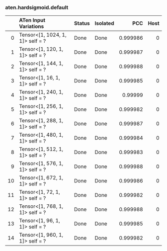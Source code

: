 ### aten.hardsigmoid.default
|    | ATen Input Variations            | Status   | Isolated   |      PCC |   Host |
|---:|:---------------------------------|:---------|:-----------|---------:|-------:|
|  0 | Tensor<[1, 1024, 1, 1]> self = ? | Done     | Done       | 0.999986 |      0 |
|  1 | Tensor<[1, 120, 1, 1]> self = ?  | Done     | Done       | 0.999987 |      0 |
|  2 | Tensor<[1, 144, 1, 1]> self = ?  | Done     | Done       | 0.999988 |      0 |
|  3 | Tensor<[1, 16, 1, 1]> self = ?   | Done     | Done       | 0.999985 |      0 |
|  4 | Tensor<[1, 240, 1, 1]> self = ?  | Done     | Done       | 0.99999  |      0 |
|  5 | Tensor<[1, 256, 1, 1]> self = ?  | Done     | Done       | 0.999982 |      0 |
|  6 | Tensor<[1, 288, 1, 1]> self = ?  | Done     | Done       | 0.999987 |      0 |
|  7 | Tensor<[1, 480, 1, 1]> self = ?  | Done     | Done       | 0.999984 |      0 |
|  8 | Tensor<[1, 512, 1, 1]> self = ?  | Done     | Done       | 0.999983 |      0 |
|  9 | Tensor<[1, 576, 1, 1]> self = ?  | Done     | Done       | 0.999988 |      0 |
| 10 | Tensor<[1, 672, 1, 1]> self = ?  | Done     | Done       | 0.999986 |      0 |
| 11 | Tensor<[1, 72, 1, 1]> self = ?   | Done     | Done       | 0.999982 |      0 |
| 12 | Tensor<[1, 768, 1, 1]> self = ?  | Done     | Done       | 0.999988 |      0 |
| 13 | Tensor<[1, 96, 1, 1]> self = ?   | Done     | Done       | 0.999985 |      0 |
| 14 | Tensor<[1, 960, 1, 1]> self = ?  | Done     | Done       | 0.999982 |      0 |

